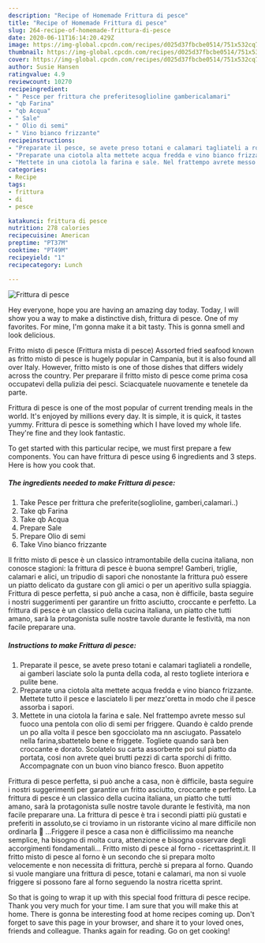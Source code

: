 ```yaml
---
description: "Recipe of Homemade Frittura di pesce"
title: "Recipe of Homemade Frittura di pesce"
slug: 264-recipe-of-homemade-frittura-di-pesce
date: 2020-06-11T16:14:20.429Z
image: https://img-global.cpcdn.com/recipes/d025d37fbcbe0514/751x532cq70/frittura-di-pesce-recipe-main-photo.jpg
thumbnail: https://img-global.cpcdn.com/recipes/d025d37fbcbe0514/751x532cq70/frittura-di-pesce-recipe-main-photo.jpg
cover: https://img-global.cpcdn.com/recipes/d025d37fbcbe0514/751x532cq70/frittura-di-pesce-recipe-main-photo.jpg
author: Susie Hansen
ratingvalue: 4.9
reviewcount: 10270
recipeingredient:
- " Pesce per frittura che preferitesoglioline gambericalamari"
- "qb Farina"
- "qb Acqua"
- " Sale"
- " Olio di semi"
- " Vino bianco frizzante"
recipeinstructions:
- "Preparate il pesce, se avete preso totani e calamari tagliateli a rondelle, ai gamberi lasciate solo la punta della coda, al resto togliete interiora e pulite bene."
- "Preparate una ciotola alta mettete acqua fredda e vino bianco frizzante. Mettete tutto il pesce e lasciatelo li per mezz&#39;oretta in modo che il pesce assorba i sapori."
- "Mettete in una ciotola la farina e sale. Nel frattempo avrete messo sul fuoco una pentola con olio di semi per friggere. Quando è caldo prende un po alla volta il pesce ben sgocciolato ma nn asciugato. Passatelo nella farina,sbattetelo bene e friggete. Togliete quando sarà ben croccante e dorato. Scolatelo su carta assorbente poi sul piatto da portata, cosi non avrete quei brutti pezzi di carta sporchi di fritto. Accompagnate con un buon vino bianco fresco. Buon appetito"
categories:
- Recipe
tags:
- frittura
- di
- pesce

katakunci: frittura di pesce 
nutrition: 278 calories
recipecuisine: American
preptime: "PT37M"
cooktime: "PT49M"
recipeyield: "1"
recipecategory: Lunch

---
```



![Frittura di pesce](https://img-global.cpcdn.com/recipes/d025d37fbcbe0514/751x532cq70/frittura-di-pesce-recipe-main-photo.jpg)

Hey everyone, hope you are having an amazing day today. Today, I will show you a way to make a distinctive dish, frittura di pesce. One of my favorites. For mine, I'm gonna make it a bit tasty. This is gonna smell and look delicious.

Fritto misto di pesce (Frittura mista di pesce) Assorted fried seafood known as fritto misto di pesce is hugely popular in Campania, but it is also found all over Italy. However, fritto misto is one of those dishes that differs widely across the country. Per preparare il fritto misto di pesce come prima cosa occupatevi della pulizia dei pesci. Sciacquatele nuovamente e tenetele da parte.

Frittura di pesce is one of the most popular of current trending meals in the world. It's enjoyed by millions every day. It is simple, it is quick, it tastes yummy. Frittura di pesce is something which I have loved my whole life. They're fine and they look fantastic.


To get started with this particular recipe, we must first prepare a few components. You can have frittura di pesce using 6 ingredients and 3 steps. Here is how you cook that.

<!--inarticleads1-->

##### The ingredients needed to make Frittura di pesce:

1. Take  Pesce per frittura che preferite(soglioline, gamberi,calamari..)
1. Take qb Farina
1. Take qb Acqua
1. Prepare  Sale
1. Prepare  Olio di semi
1. Take  Vino bianco frizzante


Il fritto misto di pesce è un classico intramontabile della cucina italiana, non conosce stagioni: la frittura di pesce è buona sempre! Gamberi, triglie, calamari e alici, un tripudio di sapori che nonostante la frittura può essere un piatto delicato da gustare con gli amici o per un aperitivo sulla spiaggia. Frittura di pesce perfetta, si può anche a casa, non è difficile, basta seguire i nostri suggerimenti per garantire un fritto asciutto, croccante e perfetto. La frittura di pesce è un classico della cucina italiana, un piatto che tutti amano, sarà la protagonista sulle nostre tavole durante le festività, ma non facile preparare una. 

<!--inarticleads2-->

##### Instructions to make Frittura di pesce:

1. Preparate il pesce, se avete preso totani e calamari tagliateli a rondelle, ai gamberi lasciate solo la punta della coda, al resto togliete interiora e pulite bene.
1. Preparate una ciotola alta mettete acqua fredda e vino bianco frizzante. Mettete tutto il pesce e lasciatelo li per mezz&#39;oretta in modo che il pesce assorba i sapori.
1. Mettete in una ciotola la farina e sale. Nel frattempo avrete messo sul fuoco una pentola con olio di semi per friggere. Quando è caldo prende un po alla volta il pesce ben sgocciolato ma nn asciugato. Passatelo nella farina,sbattetelo bene e friggete. Togliete quando sarà ben croccante e dorato. Scolatelo su carta assorbente poi sul piatto da portata, cosi non avrete quei brutti pezzi di carta sporchi di fritto. Accompagnate con un buon vino bianco fresco. Buon appetito


Frittura di pesce perfetta, si può anche a casa, non è difficile, basta seguire i nostri suggerimenti per garantire un fritto asciutto, croccante e perfetto. La frittura di pesce è un classico della cucina italiana, un piatto che tutti amano, sarà la protagonista sulle nostre tavole durante le festività, ma non facile preparare una. La frittura di pesce è tra i secondi piatti più gustati e preferiti in assoluto,se ci troviamo in un ristorante vicino al mare difficile non ordinarla 🙂 …Friggere il pesce a casa non è difficilissimo ma neanche semplice, ha bisogno di molta cura, attenzione e bisogna osservare degli accorgimenti fondamentali… Fritto misto di pesce al forno - ricettasprint.it. Il fritto misto di pesce al forno è un secondo che si prepara molto velocemente e non necessita di frittura, perchè si prepara al forno. Quando si vuole mangiare una frittura di pesce, totani e calamari, ma non si vuole friggere si possono fare al forno seguendo la nostra ricetta sprint. 

So that is going to wrap it up with this special food frittura di pesce recipe. Thank you very much for your time. I am sure that you will make this at home. There is gonna be interesting food at home recipes coming up. Don't forget to save this page in your browser, and share it to your loved ones, friends and colleague. Thanks again for reading. Go on get cooking!
